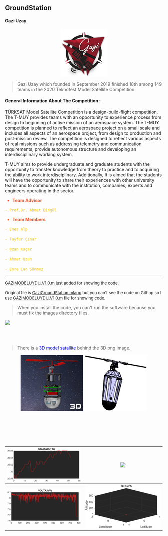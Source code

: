 ## GroundStation

#### Gazi Uzay
>
<p align="center" > 
<img src="images/gazi.png" width="150" height="150">
</p>

> Gazi Uzay which founded in September 2019     finished 18th among 149 teams in the 2020 Teknofest Model Satellite Competition.

#### General Information About The Competition :

TÜRKSAT Model Satellite Competition is a design-build-flight competition. The T-MUY provides teams with an opportunity to experience process from design to beginning of active mission of an aerospace system. The T-MUY competition is planned to reflect an aerospace project on a small scale and includes all aspects of an aerospace project, from design to production and post-mission review. The competition is designed to reflect various aspects of real missions such as addressing telemetry and communication requirements, provide autonomous structure and developing an interdisciplinary working system.

T-MUY aims to provide undergraduate and graduate students with the opportunity to transfer knowledge from theory to practice and to acquiring the ability to work interdisciplinary. Additionally, It is aimed that the students will have the opportunity to share their experiences with other university teams and to communicate with the institution, companies, experts and engineers operating in the sector.

<font color="#FF5733">

- **Team Advisor**
</font>
<font color="#FFC300">

    - Prof.Dr. Ahmet Bingül
</font>
<font color="#FF5733">

- **Team Members**
</font>
<font color="#FFC300">

    - Enes Alp

    - Tayfur Çınar

    - Ozan Kaçar

    - Ahmet Uzun

    - Emre Can Sönmez

</font>

---

<font size=2>

[GAZIMODELUYDU_V1.0.m](GAZIMODELUYDU_V1.0.m) just added for showing the code.

Original file is [GaziGroundStation.mlapp](GaziGroundStation.mlapp) but you can't see the code on Githup so I use [GAZIMODELUYDU_V1.0.m](GAZIMODELUYDU_V1.0.m) file for showing code.
</font>

> When you install the code, you can't run the software because you must fix the images directory files.

![](images/Yer%20İstasyonu%20Son%20Halipng.png)

<br> </br>

> There is a <span style="color:blue">3D model satallite </span> behind the 3D png image.
<p align="center">
<img width = "200" height = "180" src = "images/3D3.png">
<img width = "200" height = "180" src = "images/untitled1.png">
</p>
<br> </br>

<br> </br>

| ![](images/aaa.png)| ![](images/basınc.png) |
|-----|-----|
| ![](images/voltaj.png) | ![](images/gpsgrafik.png)
